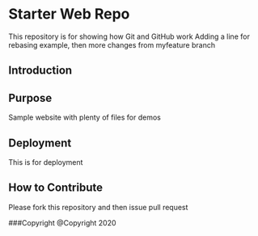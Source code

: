 # Starter Web Repo

This repository is for showing how Git and GitHub work
Adding a line for rebasing example, then more changes from myfeature branch



## Introduction

## Purpose

Sample website with plenty of files for demos

## Deployment
This is for deployment

## How to Contribute
Please fork this repository and then issue pull request

###Copyright
@Copyright 2020